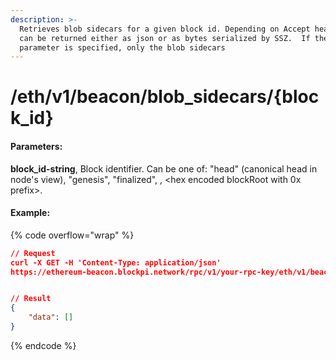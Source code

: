 ```yaml
---
description: >-
  Retrieves blob sidecars for a given block id. Depending on Accept header it
  can be returned either as json or as bytes serialized by SSZ.  If the indices
  parameter is specified, only the blob sidecars
---
```


# /eth/v1/beacon/blob\_sidecars/{block\_id}

#### P**arameters:**

**block\_id-string**, Block identifier. Can be one of: "head" (canonical head in node's view), "genesis", "finalized", , \<hex encoded blockRoot with 0x prefix>.

#### Example:

{% code overflow="wrap" %}
```json
// Request
curl -X GET -H 'Content-Type: application/json' 
https://ethereum-beacon.blockpi.network/rpc/v1/your-rpc-key/eth/v1/beacon/blob_sidecars/head


// Result
{
    "data": []
}
```
{% endcode %}
